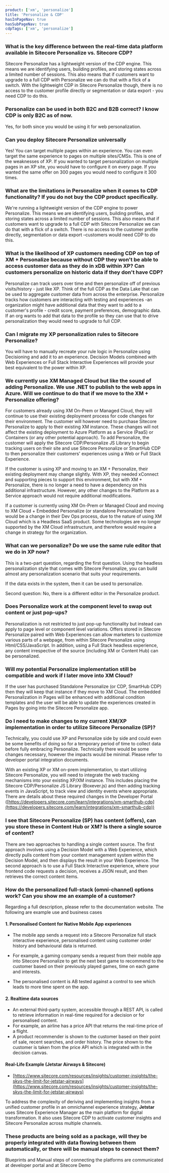 ```yaml
---
product: ['xm', 'personalize']
title: 'Personalize & CDP'
hasInPageNav: true
hasSubPageNav: true
cdpTags: ['xm', 'personalize']
---
```


### What is the key difference between the real-time data platform available in Sitecore Personalize vs. Sitecore CDP?

Sitecore Personalize has a lightweight version of the CDP engine. This means we are identifying users, building profiles, and storing states across a limited number of sessions. This also means that if customers want to upgrade to a full CDP with Personalize we can do that with a flick of a switch. With the lightweight CDP in Sitecore Personalize though, there is no access to the customer profile directly or segmentation or data export - you need CDP to do this.

### Personalize can be used in both B2C and B2B correct? I know CDP is only B2C as of now.

Yes, for both since you would be using it for web personalization.

### Can you deploy Sitecore Personalize universally

Yes! You can target multiple pages within an experience. You can even target the same experience to pages on multiple sites/CMSs. This is one of the weaknesses of XP. If you wanted to target personalization on multiple pages in an XP site, you would have to configure it on every page. If you wanted the same offer on 300 pages you would need to configure it 300 times.

### What are the limitations in Personalize when it comes to CDP functionality? If you do not buy the CDP product specifically.

We&#39;re running a lightweight version of the CDP engine to power Personalize. This means we are identifying users, building profiles, and storing states across a limited number of sessions. This also means that if customers want to upgrade to a full CDP with Sitecore Personalize we can do that with a flick of a switch. There is no access to the customer profile directly, segmentation or data export –customers would need CDP to do this.

### What is the likelihood of XP customers needing CDP on top of XM + Personalize because without CDP they won&#39;t be able to access customer data as they do in xDB within XP? Can customers personalize on historic data if they don&#39;t have CDP?

Personalize can track users over time and then personalize off of previous visits/history - just like XP. Think of the full CDP as the Data Lake that can be used to aggregate customer data from across the enterprise. Personalize tracks how customers are interacting with testing and experiences -an organization might have additional data that they want to add to a customer&#39;s profile - credit score, payment preferences, demographic data. If an org wants to add that data to the profile so they can use that to drive personalization they would need to upgrade to full CDP.

### Can I migrate my XP personalization rules to Sitecore Personalize?

You will have to manually recreate your rule logic in Personalize using Decisioning and add it to an experience. Decision Models combined with Web Experiences or Full Stack Interactive Experiences will provide your best equivalent to the power within XP.

### We currently use XM Managed Cloud but like the sound of adding Personalize. We use .NET to publish to the web apps in Azure. Will we continue to do that if we move to the XM + Personalize offering?

For customers already using XM On-Prem or Managed Cloud, they will continue to use their existing deployment process for code changes for their environment. The customer will however need to purchase Sitecore Personalize to apply to their existing XM instance. These changes will not affect the existing deployment to Azure Platform as a Service (PaaS) or Containers (or any other potential approach). To add Personalize, the customer will apply the Sitecore CDP/Personalize JS Library to begin tracking users on their site and use Sitecore Personalize or SmartHub CDP to then personalize their customers&#39; experiences using a Web or Full Stack Experience.

If the customer is using XP and moving to an XM + Personalize, their existing deployment may change slightly. With XP, they needed xConnect and supporting pieces to support this environment, but with XM + Personalize, there is no longer a need to have a dependency on this additional infrastructure. However, any other changes to the Platform as a Service approach would not require additional modifications.

If a customer is currently using XM On-Prem or Managed Cloud and moving to XM Cloud + Embedded Personalize (or standalone Personalize) there would be a change in their Dev Ops process, due to the nature of using XM Cloud which is a Headless SaaS product. Some technologies are no longer supported by the XM Cloud infrastructure, and therefore would require a change in strategy for the organization.

### What can we personalize? Do we use the same rule editor that we do in XP now?

This is a two-part question, regarding the first question. Using the headless personalization style that comes with Sitecore Personalize, you can build almost any personalization scenario that suits your requirements.

If the data exists in the system, then it can be used to personalize.

Second question: No, there is a different editor in the Personalize product.

### Does Personalize work at the component level to swap out content or just pop-ups?

Personalization is not restricted to just pop-up functionality but instead can apply to page level or component level variations. Offers stored in Sitecore Personalize paired with Web Experiences can allow marketers to customize various parts of a webpage, from within Sitecore Personalize using Html/CSS/JavaScript. In addition, using a Full Stack headless experience, any content irrespective of the source (including XM or Content Hub) can be personalized.

### Will my potential Personalize implementation still be compatible and work if I later move into XM Cloud?

If the user has purchased Standalone Personalize (or CDP, SmartHub CDP) then they will keep that instance if they move to XM Cloud. The embedded Personalization in Pages will be enhanced with additional condition templates and the user will be able to update the experiences created in Pages by going into the Sitecore Personalize app.

### Do I need to make changes to my current XM/XP implementation in order to utilize Sitecore Personalize (SP)?

Technically, you could use XP and Personalize side by side and could even be some benefits of doing so for a temporary period of time to collect data before fully embracing Personalize. Technically there would be some changes necessary, however the impacts would be minimal. Please refer to developer portal integration documents.

With an existing XP or XM on-prem implementation, to start utilizing Sitecore Personalize, you will need to integrate the web tracking mechanisms into your existing XP/XM instance. This includes placing the Sitecore CDP/Personalize JS Library (Boxever.js) and then adding tracking events in JavaScript, to track view and identity events where appropriate. There are details about these required changes in the Developer Portal ([https://developers.sitecore.com/learn/integrations/xm-smarthub-cdp](https://developers.sitecore.com/learn/integrations/xm-smarthub-cdp))

### I see that Sitecore Personalize (SP) has content (offers), can you store these in Content Hub or XM? Is there a single source of content?

There are two approaches to handling a single content source. The first approach involves using a Decision Model with a Web Experience, which directly pulls content from your content management system within the Decision Model, and then displays the result in your Web Experience. The second approach is to use a Full Stack Interactive experience, where your frontend code requests a decision, receives a JSON result, and then retrieves the correct content items.

### How do the personalized full-stack (omni-channel) options work? Can you show me an example of a customer?

Regarding a full description, please refer to the documentation website. The following are example use and business cases

#### 1. Personalised Content for Native Mobile App experiences

- The mobile app sends a request into a Sitecore Personalize full stack interactive experience, personalised content using customer order history and behavioural data is returned.
- For example, a gaming company sends a request from their mobile app into Sitecore Personalize to get the next best game to recommend to the customer based on their previously played games, time on each game and interests.

- The personalised content is AB tested against a control to see which leads to more time spent on the app.

#### 2. Realtime data sources

- An external third-party system, accessible through a REST API, is called to retrieve information in real-time required for a decision or for personalised content.
- For example, an airline has a price API that returns the real-time price of a flight.
- A product recommender is shown to the customer based on their point of sale, recent searches, and order history. The price shown to the customer is taken from the price API which is integrated with in the decision canvas.

#### Real-Life Example (Jetstar Airways &amp; Sitecore)

- [https://www.sitecore.com/resources/insights/customer-insights/the-skys-the-limit-for-jetstar-airways](https://www.sitecore.com/resources/insights/customer-insights/the-skys-the-limit-for-jetstar-airways)

To address the complexity of deriving and implementing insights from a unified customer profile in an omnichannel experience strategy, **Jetstar** uses Sitecore Experience Manager as the main platform for digital transformation. It also uses Sitecore CDP to activate customer insights and Sitecore Personalize across multiple channels.

### These products are being sold as a package, will they be properly integrated with data flowing between them automatically, or there will be manual steps to connect them?

Blueprints and Manual steps of connecting the platforms are communicated at developer portal and at Sitecore Demo
